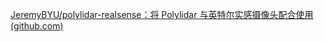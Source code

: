 [JeremyBYU/polylidar-realsense：将 Polylidar 与英特尔实感摄像头配合使用 (github.com)](https://github.com/JeremyBYU/polylidar-realsense)
